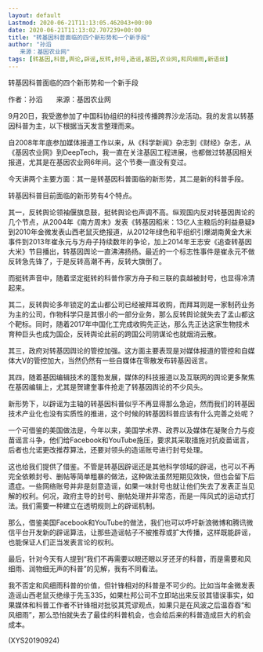 ```yaml
---
layout: default
Lastmod: 2020-06-21T11:13:05.462043+00:00
date: 2020-06-21T11:13:02.707239+00:00
title: "转基因科普面临的四个新形势和一个新手段"
author: "孙滔
　　来源：基因农业网"
tags: [转基因,科普,舆论,辟谣,反转,封号,造谣,基因,农业网,和风细雨,新语丝]
---
```


转基因科普面临的四个新形势和一个新手段

作者：孙滔　　来源：基因农业网

9月20日，我受邀参加了中国科协组织的科技传播跨界沙龙活动。我的发言以转基因科普为主，以下根据当天发言整理而来。

自2008年年底参加媒体报道工作以来，从《科学新闻》杂志到《财经》杂志，从《基因农业网》到DeepTech，我一直在关注基因工程进展，也都做过转基因相关报道，尤其是在基因农业网6年间。这个节奏一直没有变过。

今天讲两个主要方面：其一是转基因科普面临的新形势，其二是新的科普手段。

转基因科普目前面临的新形势有4个特点。

其一，反转舆论领袖偃旗息鼓，挺转舆论也声调不高。纵观国内反对转基因舆论的几个节点，从2004年《南方周末》发表《转基因稻米：13亿人主粮后的利益悬疑》到2010年金微发表山西老鼠灭绝报道，从2012年绿色和平组织引爆湖南黄金大米事件到2013年崔永元与方舟子持续数年的争论，加上2014年王志安《追查转基因大米》节目播出，转基因舆论一直沸沸扬扬。最近的一个标志性事件是崔永元不做反转急先锋了，于是反转高潮不再，反转大旗倒了。

而挺转声音中，随着坚定挺转的科普作家方舟子和三联的袁越被封号，也显得冷清起来。

其二，反转舆论多年锁定的孟山都公司已经被拜耳收购，而拜耳则是一家制药业务为主的公司，作物科学只是其很小的一部分业务，那么反转舆论就失去了孟山都这个靶标。同时，随着2017年中国化工完成收购先正达，那么先正达这家生物技术育种巨头也成为国企，反转舆论此前的跨国公司阴谋论也就烟消云散。

其三，政府对转基因舆论的管控加强。这方面主要表现是对媒体报道的管控和自媒体大V的管控加大，当然仍然有一些自媒体在零散发布转基因谣言。

其四，随着基因编辑技术的蓬勃发展，媒体的科技报道以及互联网的舆论更多聚焦在基因编辑上，尤其是贺建奎事件抢走了转基因舆论的不少风头。

新形势下，以辟谣为主轴的转基因科普似乎不再显得那么急迫，然而我们的转基因技术产业化也没有实质性的推进，这个时候的转基因科普应该有什么完善之处呢？

一个可借鉴的美国做法是，今年以来，美国学术界、政界以及媒体在凝聚合力与疫苗谣言斗争，他们给Facebook和YouTube施压，要求其采取措施对抗疫苗谣言，后者也允诺更改推荐算法，还要对领头的造谣账号进行封号处理。

这也给我们提供了借鉴。不管是转基因辟谣还是其他科学领域的辟谣，也可以不再完全依赖封号、删帖等简单粗暴的做法，这种做法虽然短期见效快，但也会留下后遗症。一些网络账号并非是刻意造谣，如果一味封号也就让他们失去了发表正当见解的权利。何况，政府主导的封号、删帖处理并非常态，而是一阵风式的运动式打法。我们需要一种建立在透明规则上的辟谣机制。

那么，借鉴美国Facebook和YouTube的做法，我们也可以呼吁新浪微博和腾讯微信平台开发新的辟谣算法，让那些造谣帖子不被推荐或扩大传播，这样既能辟谣，也能保证人们正当发表言论的权利。

最后，针对今天有人提到“我们不再需要以眼还眼以牙还牙的科普，而是需要和风细雨、润物细无声的科普”的见解，我有不同看法。

我不否定和风细雨科普的价值，但针锋相对的科普是不可少的。比如当年金微发表造谣山西老鼠灭绝缘于先玉335，如果杜邦公司不立即站出来反驳其错误事实，如果媒体和科普工作者不针锋相对批驳其荒谬观点，如果只是在风波之后温吞吞“和风细雨”，那么恐怕就失去了最佳的科普机会，也会给后来的科普造成巨大的机会成本。

(XYS20190924)

